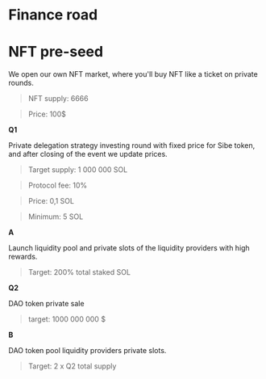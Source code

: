 # Finance road
# NFT pre-seed

We open our own NFT market, where you'll buy NFT like a ticket on private rounds.

>NFT supply: 6666

>Price: 100$

**Q1**

Private delegation strategy investing round with fixed price for Sibe token, and after closing of the event we update prices.

>Target supply: 1 000 000 SOL

>Protocol fee: 10%

>Price: 0,1 SOL

>Minimum: 5 SOL

**A**

Launch liquidity pool and private slots of the liquidity providers with high rewards.

>Target: 200% total staked SOL

**Q2**

DAO token private sale

>target: 1000 000 000 $

**B**

DAO token pool liquidity providers private slots.

>Target: 2 x Q2 total supply